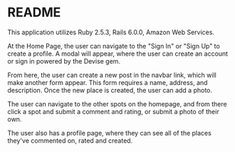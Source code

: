 # README

This application utilizes Ruby 2.5.3, Rails 6.0.0, Amazon Web Services. 

At the Home Page, the user can navigate to the "Sign In" or "Sign Up" to create a profile. A modal will appear, where the user can create an account or sign in powered by the Devise gem.

From here, the user can create a new post in the navbar link, which will make another form appear. This form requires a name, address, and description. Once the new place is created, the user can add a photo. 

The user can navigate to the other spots on the homepage, and from there click a spot and submit a comment and rating, or submit a photo of their own. 

The user also has a profile page, where they can see all of the places they've commented on, rated and created. 
